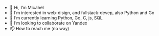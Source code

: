 - 👋 Hi, I’m Micahel
- 👀 I’m interested in web-disign, and fullstack-devep, also Python and Go
- 🌱 I’m currently learning Python, Go, C, js, SQL
- 💞️ I’m looking to collaborate on Yandex
- 📫 How to reach me (no way)

<!---
ORGmst/ORGmst is a ✨ special ✨ repository because its `README.md` (this file) appears on your GitHub profile.
You can click the Preview link to take a look at your changes.
--->

